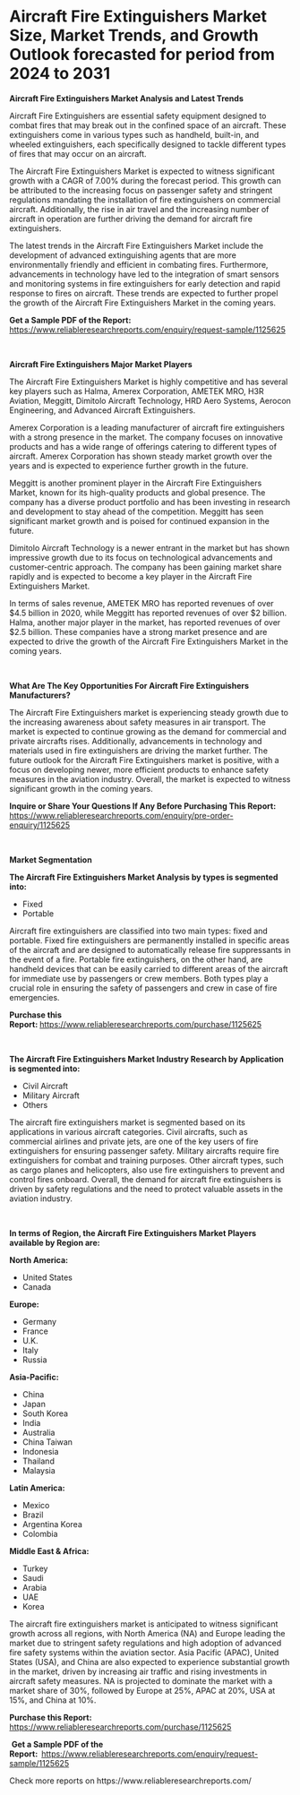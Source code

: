 <p><h1>Aircraft Fire Extinguishers Market Size, Market Trends, and Growth Outlook forecasted for period from 2024 to 2031</h1></p><p><strong>Aircraft Fire Extinguishers Market Analysis and Latest Trends</strong></p>
<p><p>Aircraft Fire Extinguishers are essential safety equipment designed to combat fires that may break out in the confined space of an aircraft. These extinguishers come in various types such as handheld, built-in, and wheeled extinguishers, each specifically designed to tackle different types of fires that may occur on an aircraft.</p><p>The Aircraft Fire Extinguishers Market is expected to witness significant growth with a CAGR of 7.00% during the forecast period. This growth can be attributed to the increasing focus on passenger safety and stringent regulations mandating the installation of fire extinguishers on commercial aircraft. Additionally, the rise in air travel and the increasing number of aircraft in operation are further driving the demand for aircraft fire extinguishers.</p><p>The latest trends in the Aircraft Fire Extinguishers Market include the development of advanced extinguishing agents that are more environmentally friendly and efficient in combating fires. Furthermore, advancements in technology have led to the integration of smart sensors and monitoring systems in fire extinguishers for early detection and rapid response to fires on aircraft. These trends are expected to further propel the growth of the Aircraft Fire Extinguishers Market in the coming years.</p></p>
<p><strong>Get a Sample PDF of the Report:&nbsp;</strong> <a href="https://www.reliableresearchreports.com/enquiry/request-sample/1125625">https://www.reliableresearchreports.com/enquiry/request-sample/1125625</a></p>
<p>&nbsp;</p>
<p><strong>Aircraft Fire Extinguishers Major Market Players</strong></p>
<p><p>The Aircraft Fire Extinguishers Market is highly competitive and has several key players such as Halma, Amerex Corporation, AMETEK MRO, H3R Aviation, Meggitt, Dimitolo Aircraft Technology, HRD Aero Systems, Aerocon Engineering, and Advanced Aircraft Extinguishers.</p><p>Amerex Corporation is a leading manufacturer of aircraft fire extinguishers with a strong presence in the market. The company focuses on innovative products and has a wide range of offerings catering to different types of aircraft. Amerex Corporation has shown steady market growth over the years and is expected to experience further growth in the future.</p><p>Meggitt is another prominent player in the Aircraft Fire Extinguishers Market, known for its high-quality products and global presence. The company has a diverse product portfolio and has been investing in research and development to stay ahead of the competition. Meggitt has seen significant market growth and is poised for continued expansion in the future.</p><p>Dimitolo Aircraft Technology is a newer entrant in the market but has shown impressive growth due to its focus on technological advancements and customer-centric approach. The company has been gaining market share rapidly and is expected to become a key player in the Aircraft Fire Extinguishers Market.</p><p>In terms of sales revenue, AMETEK MRO has reported revenues of over $4.5 billion in 2020, while Meggitt has reported revenues of over $2 billion. Halma, another major player in the market, has reported revenues of over $2.5 billion. These companies have a strong market presence and are expected to drive the growth of the Aircraft Fire Extinguishers Market in the coming years.</p></p>
<p>&nbsp;</p>
<p><strong>What Are The Key Opportunities For Aircraft Fire Extinguishers Manufacturers?</strong></p>
<p><p>The Aircraft Fire Extinguishers market is experiencing steady growth due to the increasing awareness about safety measures in air transport. The market is expected to continue growing as the demand for commercial and private aircrafts rises. Additionally, advancements in technology and materials used in fire extinguishers are driving the market further. The future outlook for the Aircraft Fire Extinguishers market is positive, with a focus on developing newer, more efficient products to enhance safety measures in the aviation industry. Overall, the market is expected to witness significant growth in the coming years.</p></p>
<p><strong>Inquire or Share Your Questions If Any Before Purchasing This Report:</strong> <a href="https://www.reliableresearchreports.com/enquiry/pre-order-enquiry/1125625">https://www.reliableresearchreports.com/enquiry/pre-order-enquiry/1125625</a></p>
<p>&nbsp;</p>
<p><strong>Market Segmentation</strong></p>
<p><strong>The Aircraft Fire Extinguishers Market Analysis by types is segmented into:</strong></p>
<p><ul><li>Fixed</li><li>Portable</li></ul></p>
<p><p>Aircraft fire extinguishers are classified into two main types: fixed and portable. Fixed fire extinguishers are permanently installed in specific areas of the aircraft and are designed to automatically release fire suppressants in the event of a fire. Portable fire extinguishers, on the other hand, are handheld devices that can be easily carried to different areas of the aircraft for immediate use by passengers or crew members. Both types play a crucial role in ensuring the safety of passengers and crew in case of fire emergencies.</p></p>
<p><strong>Purchase this Report:&nbsp;</strong><a href="https://www.reliableresearchreports.com/purchase/1125625">https://www.reliableresearchreports.com/purchase/1125625</a></p>
<p>&nbsp;</p>
<p><strong>The Aircraft Fire Extinguishers Market Industry Research by Application is segmented into:</strong></p>
<p><ul><li>Civil Aircraft</li><li>Military Aircraft</li><li>Others</li></ul></p>
<p><p>The aircraft fire extinguishers market is segmented based on its applications in various aircraft categories. Civil aircrafts, such as commercial airlines and private jets, are one of the key users of fire extinguishers for ensuring passenger safety. Military aircrafts require fire extinguishers for combat and training purposes. Other aircraft types, such as cargo planes and helicopters, also use fire extinguishers to prevent and control fires onboard. Overall, the demand for aircraft fire extinguishers is driven by safety regulations and the need to protect valuable assets in the aviation industry.</p></p>
<p>&nbsp;</p>
<p><strong>In terms of Region, the Aircraft Fire Extinguishers Market Players available by Region are:</strong></p>
<p>
    <p> <strong> North America: </strong>
        <ul>
            <li>United States</li>
            <li>Canada</li>
        </ul>
        </p> 
    <p> <strong> Europe: </strong>
        <ul>
            <li>Germany</li>
            <li>France</li>
            <li>U.K.</li>
            <li>Italy</li>
            <li>Russia</li>
        </ul>
        </p> 
    <p> <strong> Asia-Pacific: </strong>
        <ul>
            <li>China</li>
            <li>Japan</li>
            <li>South Korea</li>
            <li>India</li>
            <li>Australia</li>
            <li>China Taiwan</li>
            <li>Indonesia</li>
            <li>Thailand</li>
            <li>Malaysia</li>
        </ul>
        </p> 
    <p> <strong> Latin America: </strong>
        <ul>
            <li>Mexico</li>
            <li>Brazil</li>
            <li>Argentina Korea</li>
            <li>Colombia</li>
        </ul>
        </p> 
    <p> <strong> Middle East & Africa: </strong>
        <ul>
            <li>Turkey</li>
            <li>Saudi</li>
            <li>Arabia</li>
            <li>UAE</li>
            <li>Korea</li>
        </ul>
    </p>
    </p>
<p><p>The aircraft fire extinguishers market is anticipated to witness significant growth across all regions, with North America (NA) and Europe leading the market due to stringent safety regulations and high adoption of advanced fire safety systems within the aviation sector. Asia Pacific (APAC), United States (USA), and China are also expected to experience substantial growth in the market, driven by increasing air traffic and rising investments in aircraft safety measures. NA is projected to dominate the market with a market share of 30%, followed by Europe at 25%, APAC at 20%, USA at 15%, and China at 10%.</p></p>
<p><strong>Purchase this Report: </strong><a href="https://www.reliableresearchreports.com/purchase/1125625">https://www.reliableresearchreports.com/purchase/1125625</a></p>
<p>&nbsp;<strong>Get a Sample PDF of the Report:&nbsp;&nbsp;</strong><a href="https://www.reliableresearchreports.com/enquiry/request-sample/1125625">https://www.reliableresearchreports.com/enquiry/request-sample/1125625</a></p>
<p><strong></strong></p>
<p>Check more reports on https://www.reliableresearchreports.com/</p>